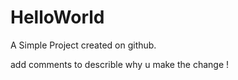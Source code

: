 # HelloWorld
A Simple Project created on github.

add comments to describle why u make the change !
